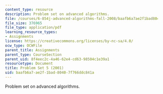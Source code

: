 ```yaml
---
content_type: resource
description: Problem set on advanced algorithms.
file: /courses/6-854j-advanced-algorithms-fall-2008/baafb6a7ae2f1bad80407f766ddc841a_homework5.pdf
file_size: 376965
file_type: application/pdf
learning_resource_types:
- Assignments
license: https://creativecommons.org/licenses/by-nc-sa/4.0/
ocw_type: OCWFile
parent_title: Assignments
parent_type: CourseSection
parent_uid: 8f4eec2c-4a46-62e4-cd63-98504c1e39a1
resourcetype: Document
title: Problem Set 5 (2001)
uid: baafb6a7-ae2f-1bad-8040-7f766ddc841a
---
```

Problem set on advanced algorithms.